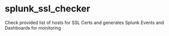 # splunk_ssl_checker
Check provided list of hosts for SSL Certs and generates Splunk Events and Dashboards for monitoring
